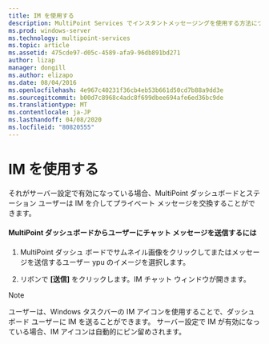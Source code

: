 ```yaml
---
title: IM を使用する
description: MultiPoint Services でインスタントメッセージングを使用する方法について説明します。
ms.prod: windows-server
ms.technology: multipoint-services
ms.topic: article
ms.assetid: 475cde97-d05c-4589-afa9-96db891bd271
author: lizap
manager: dongill
ms.author: elizapo
ms.date: 08/04/2016
ms.openlocfilehash: 4e967c40231f36cb4eb53b661d50cd7b88a9dd3e
ms.sourcegitcommit: b00d7c8968c4adc8f699dbee694afe6ed36bc9de
ms.translationtype: MT
ms.contentlocale: ja-JP
ms.lasthandoff: 04/08/2020
ms.locfileid: "80820555"
---
```

# <a name="use-im"></a>IM を使用する
それがサーバー設定で有効になっている場合、MultiPoint ダッシュボードとステーション ユーザーは IM を介してプライベート メッセージを交換することができます。
  
#### <a name="to-send-a-chat-message-from-the-multipoint-dashboard-to-a-user"></a>MultiPoint ダッシュボードからユーザーにチャット メッセージを送信するには  
  
1.  MultiPoint ダッシュ ボードでサムネイル画像をクリックしてまたはメッセージを送信するユーザー ypu のイメージを選択します。  
  
2.  リボンで **[送信]** をクリックします。IM チャット ウィンドウが開きます。  

> [!NOTE] 
> ユーザーは、Windows タスクバーの IM アイコンを使用することで、ダッシュボード ユーザーに IM を送ることができます。 サーバー設定で IM が有効になっている場合、IM アイコンは自動的にピン留めされます。